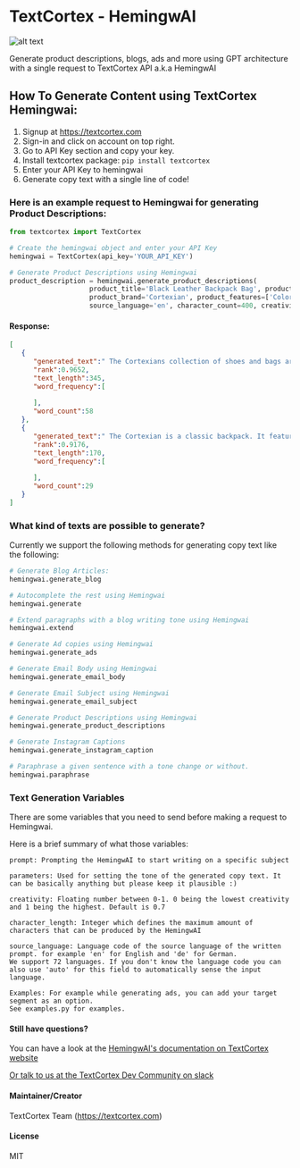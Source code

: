 # TextCortex - HemingwAI
![alt text](https://github.com/textcortex/hemingwai/raw/main/textcortex_logo.png?raw=true "TextCortex AI API Hemingway Logo")

Generate product descriptions, blogs, ads and more using GPT architecture with a single request to TextCortex API a.k.a 
HemingwAI

## How To Generate Content using TextCortex Hemingwai:
1. Signup at https://textcortex.com
2. Sign-in and click on account on top right.
3. Go to API Key section and copy your key.
4. Install textcortex package:
   `pip install textcortex`
5. Enter your API Key to hemingwai
6. Generate copy text with a single line of code!

### Here is an example request to Hemingwai for generating Product Descriptions:

```python
from textcortex import TextCortex

# Create the hemingwai object and enter your API Key
hemingwai = TextCortex(api_key='YOUR_API_KEY')

# Generate Product Descriptions using Hemingwai
product_description = hemingwai.generate_product_descriptions(
                    product_title='Black Leather Backpack Bag', product_category=['Shoes & Bags', 'Women'],
                    product_brand='Cortexian', product_features=['Color: Black', 'Material: Faux Leather'],
                    source_language='en', character_count=400, creativity=0.7, n_gen=2)
```

#### Response:
```json
[
   {
      "generated_text":" The Cortexians collection of shoes and bags are designed with a focus on comfort, style, quality and function. These products are made for the modern woman who wants to look stylish yet still feel comfortable in their footwear. With fashionable colors and designs that will make any outfit pop, Cortexian is sure to be your favorite shoe brand!",
      "rank":0.9652,
      "text_length":345,
      "word_frequency":[
         
      ],
      "word_count":58
   },
   {
      "generated_text":" The Cortexian is a classic backpack. It features the same style that has been popular for years with its unique design and functionality. This item comes in black color.",
      "rank":0.9176,
      "text_length":170,
      "word_frequency":[
         
      ],
      "word_count":29
   }
]
```

### What kind of texts are possible to generate?

Currently we support the following methods for generating copy text like the following:
```python
# Generate Blog Articles:
hemingwai.generate_blog

# Autocomplete the rest using Hemingwai
hemingwai.generate

# Extend paragraphs with a blog writing tone using Hemingwai
hemingwai.extend

# Generate Ad copies using Hemingwai
hemingwai.generate_ads

# Generate Email Body using Hemingwai
hemingwai.generate_email_body

# Generate Email Subject using Hemingwai
hemingwai.generate_email_subject

# Generate Product Descriptions using Hemingwai
hemingwai.generate_product_descriptions

# Generate Instagram Captions
hemingwai.generate_instagram_caption

# Paraphrase a given sentence with a tone change or without.
hemingwai.paraphrase
```

### Text Generation Variables
There are some variables that you need to send before making a request to Hemingwai.

Here is a brief summary of what those variables:
```
prompt: Prompting the HemingwAI to start writing on a specific subject

parameters: Used for setting the tone of the generated copy text. It can be basically anything but please keep it plausible :)

creativity: Floating number between 0-1. 0 being the lowest creativity and 1 being the highest. Default is 0.7

character_length: Integer which defines the maximum amount of characters that can be produced by the HemingwAI

source_language: Language code of the source language of the written prompt. for example 'en' for English and 'de' for German.
We support 72 languages. If you don't know the language code you can also use 'auto' for this field to automatically sense the input language.

Examples: For example while generating ads, you can add your target segment as an option.
See examples.py for examples.
```

#### Still have questions?
You can have a look at the [HemingwAI's documentation on TextCortex website](https://textcortex.com/documentation/api)

[Or talk to us at the TextCortex Dev Community on slack](https://join.slack.com/t/textcortexaicommunity/shared_invite/zt-rmaw7j10-Lz9vf86aF5I_fYZAS7JafQ)

#### Maintainer/Creator
TextCortex Team (https://textcortex.com)

#### License
MIT
